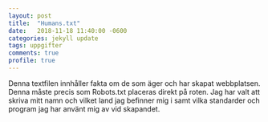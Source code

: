 ```yaml
---
layout: post
title:  "Humans.txt"
date:   2018-11-18 11:40:00 -0600
categories: jekyll update
tags: uppgifter
comments: true
profile: true
---
```

Denna textfilen innhåller fakta om de som äger och har skapat webbplatsen. Denna måste precis som Robots.txt placeras direkt på roten. Jag har valt att skriva mitt namn och vilket land jag befinner mig i samt vilka standarder och program jag har använt mig av vid skapandet.
